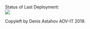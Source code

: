

Status of Last Deployment:<br>
<img src="https://github.com/ArsenAjiev/fastApiProject/workflows/Code_checks/badge.svg?branch=master"><br>



Copyleft by Denis Astahov ADV-IT 2019.